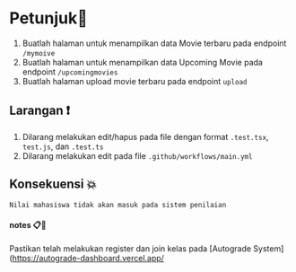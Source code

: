 # Petunjuk:star2:

1. Buatlah halaman untuk menampilkan data Movie terbaru pada endpoint `/mymoive`
2. Buatlah halaman untuk menampilkan data Upcoming Movie pada endpoint `/upcomingmovies`
3. Buatlah halaman upload movie terbaru pada endpoint `upload`

## Larangan :exclamation:

1. Dilarang melakukan edit/hapus pada file dengan format `.test.tsx`, `test.js`, dan `.test.ts`
2. Dilarang melakukan edit pada file `.github/workflows/main.yml`

## Konsekuensi :boom:

    Nilai mahasiswa tidak akan masuk pada sistem penilaian

#### notes :clipboard::paperclip:

Pastikan telah melakukan register dan join kelas pada [Autograde System](https://autograde-dashboard.vercel.app/
